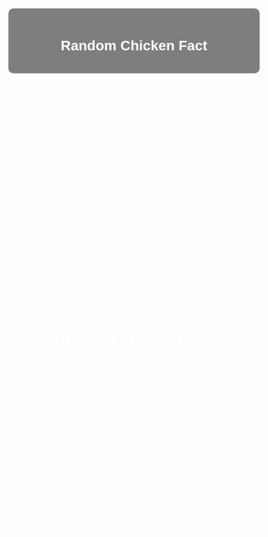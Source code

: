 
<html lang="en">
<head>
    <meta charset="UTF-8">
    <meta name="viewport" content="width=device-width, initial-scale=1.0">
    <title>Random Chicken Fact</title>
    <style>
        body {
            background-image: url('chttps://www.bing.com/images/search?view=detailV2&ccid=lJoukiW8&id=3886BB2FDCE5A0A7FD80709ED0986CBB7AA028E5&thid=OIP.lJoukiW8kyhd0xdwB4LKkwHaE8&mediaurl=https%3a%2f%2fth.bing.com%2fth%2fid%2fR.949a2e9225bc93285dd317700782ca93%3frik%3d5SigertsmNCecA%26riu%3dhttp%253a%252f%252fwww.recipefoody.com%252fuploads%252f530%252fCrispy%2bChicken%2bBreast%2bFillet.jpg%26ehk%3dYRBxrUgn0TpXCX3t8W276uatNaz96rIu9PLn1ntm0Xo%253d%26risl%3d%26pid%3dImgRaw%26r%3d0&exph=530&expw=795&q=chicken+file&simid=608047733453497910&FORM=IRPRST&ck=1483733BABFE1649EF3471E1F016F002&selectedIndex=3&itb=0'); /* Replace 'chicken_background.jpg' with your actual image file */
            background-size: cover;
            background-repeat: no-repeat;
            color: white;
            font-family: Arial, sans-serif;
            padding: 20px;
        }
        .container {
            max-width: 600px;
            margin: 0 auto;
            background-color: rgba(0, 0, 0, 0.5);
            padding: 20px;
            border-radius: 10px;
        }
        h1 {
            text-align: center;
        }
        p {
            font-size: 18px;
        }
    </style>
</head>
<body>
    <div class="container">
        <h1>Random Chicken Fact</h1>
        <p id="chickenFact"></p>
    </div>

    <script>
        // Array of chicken facts
        var chickenFacts = [
            "Chickens can recognize over 100 different faces of people or animals.",
            "Chickens have full-color vision and are able to see a broader spectrum than humans.",
            "Chickens have a complex communication system, including over 24 different vocalizations.",
            "Chickens are descended from dinosaurs and are the closest living relatives to the Tyrannosaurus rex.",
            "Chickens dream while they sleep.",
            "Chickens have been domesticated for thousands of years, with the oldest known chicken bones found in Israel dating back to around 4000 BC."
        ];

        // Function to display a random chicken fact
        function displayRandomFact() {
            var randomIndex = Math.floor(Math.random() * chickenFacts.length);
            document.getElementById("chickenFact").textContent = chickenFacts[randomIndex];
        }

        // Display a random chicken fact when the page loads
        displayRandomFact();
    </script>
</body>
</html>

            "C


            <!DOCTYPE html>
<html lang="en">
<head>
    <meta charset="UTF-8">
    <meta name="viewport" content="width=device-width, initial-scale=1.0">
    <title>Random Chicken Fact</title>
</head>
<body>
    <h1>Random Chicken Fact</h1>
    <p id="chickenFact"></p>

    <script>
        // Array of chicken facts
        var chickenFacts = [
            "Hello, And why are you here?",
            "Chickens have full-color vision and are able to see a broader spectrum than humans, now leave i gave you a chicken fact.",
            "LEAVE PLEASE!!!.",
            "Chickens are descended from dinosaurs and are the closest living relatives to the Tyrannosaurus rex.",
            "PLEASE FREAKING LEAVE.",
            "heres my email ethomas@theadminplayz.store please leave me alone. dont try to type this in on outlook"
        ];

        // Function to display a leave.... fact
        function displayRandomFact() {
            var randomIndex = Math.floor(Math.random() * chickenFacts.length);
            document.getElementById("leave").textContent = leave....[randomIndex];
        }

        // Display leave fact when the page loads
        displayRandomFact();
    </script>
</body>
</html>


